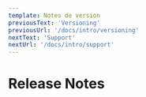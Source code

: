 ```yaml
---
template: Notes de version
previousText: 'Versioning'
previousUrl: '/docs/intro/versioning'
nextText: 'Support'
nextUrl: '/docs/intro/support'
---
```


# Release Notes